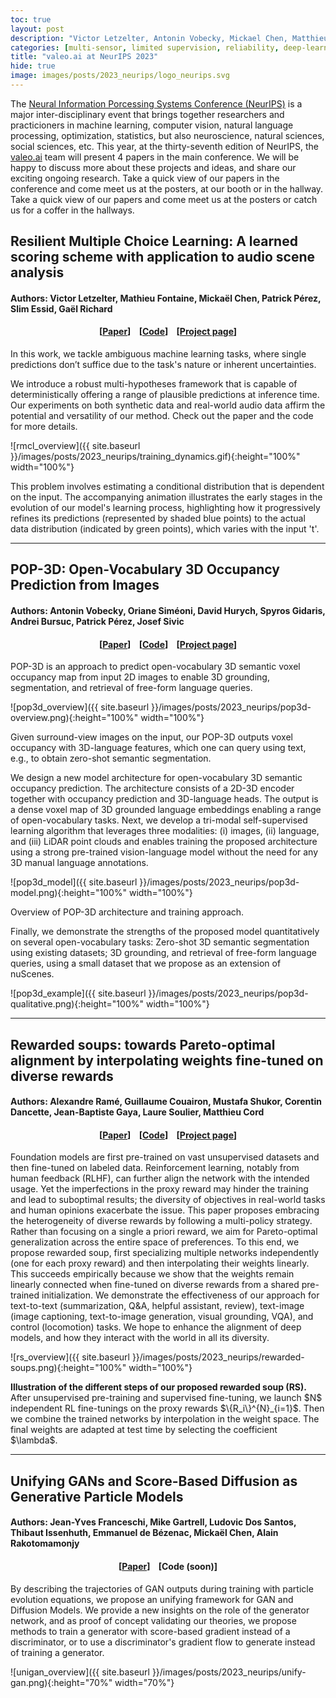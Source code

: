```yaml
---
toc: true
layout: post
description: "Victor Letzelter, Antonin Vobecky, Mickael Chen, Matthieu Cord, Andrei Bursuc"
categories: [multi-sensor, limited supervision, reliability, deep-learning]
title: "valeo.ai at NeurIPS 2023"
hide: true
image: images/posts/2023_neurips/logo_neurips.svg
---
```



The [Neural Information Porcessing Systems Conference (NeurIPS)](https://neurips.cc/) is a major inter-disciplinary event that brings together researchers and practicioners in machine learning, computer vision, natural language processing, optimization, statistics, but also neuroscience, natural sciences, social sciences, etc. This year, at the thirty-seventh edition of NeurIPS, the [valeo.ai](https://ptrckprz.github.io/valeoai/) team will present 4 papers in the main conference. We will be happy to discuss more about these projects and ideas, and share our exciting ongoing research. Take a quick view of our papers in the conference and come meet us at the posters, at our booth or in the hallway. Take a quick view of our papers and come meet us at the posters or catch us for a coffer in the hallways.



## Resilient Multiple Choice Learning: A learned scoring scheme with application to audio scene analysis
#### Authors: Victor Letzelter, Mathieu Fontaine, Mickaël Chen, Patrick Pérez, Slim Essid, Gaël Richard


<h4 align="center"> [<a href="https://arxiv.org/abs/2311.01052">Paper</a>] &nbsp;&nbsp; [<a href="https://github.com/Victorletzelter/code-rMCL">Code</a>] &nbsp;&nbsp; [<a href="https://valeoai.github.io/blog/publications/rmcl/">Project page</a>]</h4>


In this work, we tackle ambiguous machine learning tasks, where single predictions don’t suffice due to the task's nature or inherent uncertainties.

We introduce a robust multi-hypotheses framework that is capable of deterministically offering a range of plausible predictions at inference time. 
Our experiments on both synthetic data and real-world audio data affirm the potential and versatility of our method. Check out the paper and the code for more details.



![rmcl_overview]({{ site.baseurl }}/images/posts/2023_neurips/training_dynamics.gif){:height="100%" width="100%"}


This problem involves estimating a conditional distribution that is dependent on the input. The accompanying animation illustrates the early stages in the evolution of our model's learning process, highlighting how it progressively refines its predictions (represented by shaded blue points) to the actual data distribution (indicated by green points), which varies with the input 't'.

<hr>



## POP-3D: Open-Vocabulary 3D Occupancy Prediction from Images

#### Authors: Antonin Vobecky, Oriane Siméoni, David Hurych, Spyros Gidaris, Andrei Bursuc, Patrick Pérez, Josef Sivic



<h4 align="center"> [<a href="https://openreview.net/forum?id=eBXM62SqKY">Paper</a>] &nbsp;&nbsp; [<a href="https://github.com/vobecant/POP3D">Code</a>] &nbsp;&nbsp; [<a href="https://vobecant.github.io/POP3D">Project page</a>]</h4>



POP-3D is an approach to predict open-vocabulary 3D semantic voxel occupancy map from input 2D images to enable 3D grounding, segmentation, and retrieval of free-form language queries. 



![pop3d_overview]({{ site.baseurl }}/images/posts/2023_neurips/pop3d-overview.png){:height="100%" width="100%"}
<div class="caption">Given surround-view images on the input, our POP-3D outputs voxel occupancy with 3D-language features, which one can query using text, e.g., to obtain zero-shot semantic segmentation.
</div>

We design a new model architecture for open-vocabulary 3D semantic occupancy prediction. The architecture consists of a 2D-3D encoder together with occupancy prediction and 3D-language heads. The output is a dense voxel map of 3D grounded language embeddings enabling a range of open-vocabulary tasks. Next, we develop a tri-modal self-supervised learning algorithm that leverages three modalities: (i) images, (ii) language, and (iii) LiDAR point clouds and enables training the proposed architecture using a strong pre-trained vision-language model without the need for any 3D manual language annotations.

![pop3d_model]({{ site.baseurl }}/images/posts/2023_neurips/pop3d-model.png){:height="100%" width="100%"}
<div class="caption">Overview of POP-3D architecture and training approach.</div>

Finally, we demonstrate the strengths of the proposed model quantitatively on several open-vocabulary tasks: Zero-shot 3D semantic segmentation using existing datasets; 3D grounding, and retrieval of free-form language queries, using a small dataset that we propose as an extension of nuScenes.


![pop3d_example]({{ site.baseurl }}/images/posts/2023_neurips/pop3d-qualitative.png){:height="100%" width="100%"}


<hr>

## Rewarded soups: towards Pareto-optimal alignment by interpolating weights fine-tuned on diverse rewards
#### Authors: Alexandre Ramé, Guillaume Couairon, Mustafa Shukor, Corentin Dancette, Jean-Baptiste Gaya, Laure Soulier, Matthieu Cord

<h4 align="center"> [<a href="https://arxiv.org/abs/2306.04488">Paper</a>] &nbsp;&nbsp; [<a href="https://github.com/alexrame/rewardedsoups">Code</a>] &nbsp;&nbsp; [<a href="https://huggingface.co/spaces/alexrame/rewardedsoups">Project page</a>]</h4>



Foundation models are first pre-trained on vast unsupervised datasets and then fine-tuned on labeled data. Reinforcement learning, notably from human feedback (RLHF), can further align the network with the intended usage. Yet the imperfections in the proxy reward may hinder the training and lead to suboptimal results; the diversity of objectives in real-world tasks and human opinions exacerbate the issue. This paper proposes embracing the heterogeneity of diverse rewards by following a multi-policy strategy. Rather than focusing on a single a priori reward, we aim for Pareto-optimal generalization across the entire space of preferences. To this end, we propose rewarded soup, first specializing multiple networks independently (one for each proxy reward) and then interpolating their weights linearly. This succeeds empirically because we show that the weights remain linearly connected when fine-tuned on diverse rewards from a shared pre-trained initialization. We demonstrate the effectiveness of our approach for text-to-text (summarization, Q&A, helpful assistant, review), text-image (image captioning, text-to-image generation, visual grounding, VQA), and control (locomotion) tasks. We hope to enhance the alignment of deep models, and how they interact with the world in all its diversity.


![rs_overview]({{ site.baseurl }}/images/posts/2023_neurips/rewarded-soups.png){:height="100%" width="100%"}
<div class="caption"><b>Illustration of the different steps of our proposed rewarded soup (RS).</b>  After unsupervised pre-training and supervised fine-tuning, we launch $N$ independent RL fine-tunings on the proxy rewards $\{R_i\}^{N}_{i=1}$. Then we combine the trained networks by interpolation in the weight space. The final weights are adapted at test time by selecting the coefficient $\lambda$.</div>



<hr>


## Unifying GANs and Score-Based Diffusion as Generative Particle Models 
#### Authors: Jean-Yves Franceschi, Mike Gartrell, Ludovic Dos Santos, Thibaut Issenhuth, Emmanuel de Bézenac, Mickaël Chen, Alain Rakotomamonjy


<h4 align="center"> [<a href="https://arxiv.org/abs/2305.16150">Paper</a>] &nbsp;&nbsp; [Code (soon)]</h4>

By describing the trajectories of GAN outputs during training with particle evolution equations, we propose an unifying framework for GAN and Diffusion Models. We provide a new insights on the role of the generator network, and as proof of concept validating our theories, we propose methods to train a generator with score-based gradient instead of a discriminator, or to use a discriminator's gradient flow to generate instead of training a generator.



![unigan_overview]({{ site.baseurl }}/images/posts/2023_neurips/unify-gan.png){:height="70%" width="70%"}



